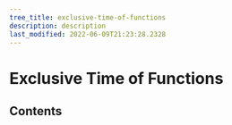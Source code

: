 ```yaml
---
tree_title: exclusive-time-of-functions
description: description
last_modified: 2022-06-09T21:23:28.2328
---
```


# Exclusive Time of Functions

## Contents
